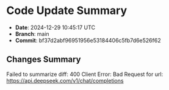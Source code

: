 # Code Update Summary

- **Date**: 2024-12-29 10:45:17 UTC
- **Branch**: main
- **Commit**: bf37d2abf96951956e53184406c5fb7d6e526f62

## Changes Summary

Failed to summarize diff: 400 Client Error: Bad Request for url: https://api.deepseek.com/v1/chat/completions
